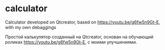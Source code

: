 # calculator
Calculator developed on Qtcreator, based on https://youtu.be/g6fw5n9Gt-E, with my own debaggings

Простой калькулятор созданный на Qtcreator, основан на обучающий роликах https://youtu.be/g6fw5n9Gt-E, с моими улучшениями.

